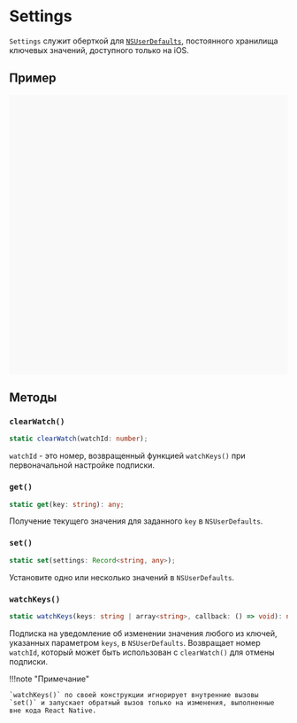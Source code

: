 # Settings

`Settings` служит оберткой для [`NSUserDefaults`](https://developer.apple.com/documentation/foundation/nsuserdefaults), постоянного хранилища ключевых значений, доступного только на iOS.

## Пример

<div data-snack-id="@bndby/settings-example" data-snack-platform="web" data-snack-preview="true" data-snack-theme="light" style="overflow:hidden;background:#F9F9F9;border:1px solid var(--color-border);border-radius:4px;height:505px;width:100%"></div>

## Методы

### `clearWatch()`

```ts
static clearWatch(watchId: number);
```

`watchId` - это номер, возвращенный функцией `watchKeys()` при первоначальной настройке подписки.

### `get()`

```ts
static get(key: string): any;
```

Получение текущего значения для заданного `key` в `NSUserDefaults`.

### `set()`

```ts
static set(settings: Record<string, any>);
```

Установите одно или несколько значений в `NSUserDefaults`.

### `watchKeys()`

```ts
static watchKeys(keys: string | array<string>, callback: () => void): number;
```

Подписка на уведомление об изменении значения любого из ключей, указанных параметром `keys`, в `NSUserDefaults`. Возвращает номер `watchId`, который может быть использован с `clearWatch()` для отмены подписки.

!!!note "Примечание"

    `watchKeys()` по своей конструкции игнорирует внутренние вызовы `set()` и запускает обратный вызов только на изменения, выполненные вне кода React Native.
